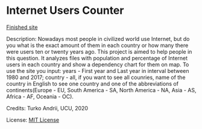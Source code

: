 # Internet Users Counter
[Finished site](http://andr1211.pythonanywhere.com/)

Description:
Nowadays most people in civilized world use Internet, but do you what is the exact amount of them in each country
or how many there were users ten or twenty years ago. This project is aimed to help people in this question.
It analyzes files with population and percentage of Internet users in each country and show a dependency chart
for them on map.
To use the site you input: years - First year and Last year in interval between 1980 and 2017; country - all,
if you want to see all counries, name of the country in English to see one country and one of the abbreviations of
continents(Europe - EU, South America - SA, North America - NA, Asia - AS, Africa - AF, Oceania - OC).

Credits:
Turko Andrii, UCU, 2020

License:
[MIT License](https://github.com/AndriiTurko/homeworks_programming/blob/master/LICENSE)
